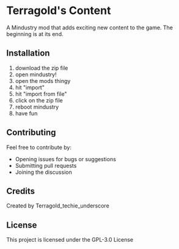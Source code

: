 # Terragold's Content

A Mindustry mod that adds exciting new content to the game. The beginning is at its end.

## Installation
1. download the zip file
2. open mindustry!
3. open the mods thingy
4. hit "import"
5. hit "import from file"
6. click on the zip file
7. reboot mindustry
8. have fun

## Contributing
Feel free to contribute by:
- Opening issues for bugs or suggestions
- Submitting pull requests
- Joining the discussion

## Credits
Created by Terragold_techie_underscore

## License
This project is licensed under the GPL-3.0 License
